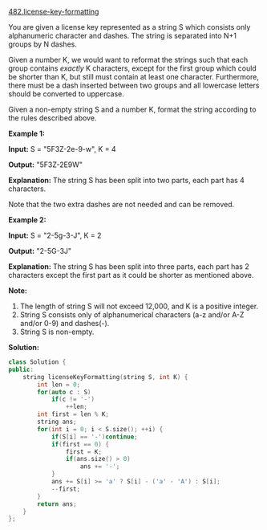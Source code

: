[482.license-key-formatting](https://leetcode.com/problems/license-key-formatting/)  

You are given a license key represented as a string S which consists only alphanumeric character and dashes. The string is separated into N+1 groups by N dashes.

Given a number K, we would want to reformat the strings such that each group contains _exactly_ K characters, except for the first group which could be shorter than K, but still must contain at least one character. Furthermore, there must be a dash inserted between two groups and all lowercase letters should be converted to uppercase.

Given a non-empty string S and a number K, format the string according to the rules described above.

**Example 1:**  

  
**Input:** S = "5F3Z-2e-9-w", K = 4
  

  
**Output:** "5F3Z-2E9W"
  

  
**Explanation:** The string S has been split into two parts, each part has 4 characters.
  
Note that the two extra dashes are not needed and can be removed.
  

**Example 2:**  

  
**Input:** S = "2-5g-3-J", K = 2
  

  
**Output:** "2-5G-3J"
  

  
**Explanation:** The string S has been split into three parts, each part has 2 characters except the first part as it could be shorter as mentioned above.
  

**Note:**  

1.  The length of string S will not exceed 12,000, and K is a positive integer.
2.  String S consists only of alphanumerical characters (a-z and/or A-Z and/or 0-9) and dashes(-).
3.  String S is non-empty.  



**Solution:**  

```cpp
class Solution {
public:
    string licenseKeyFormatting(string S, int K) {
        int len = 0;
        for(auto c : S)
            if(c != '-')
                ++len;
        int first = len % K;
        string ans;
        for(int i = 0; i < S.size(); ++i) {
            if(S[i] == '-')continue;
            if(first == 0) {
                first = K;
                if(ans.size() > 0)
                    ans += '-';
            }
            ans += S[i] >= 'a' ? S[i] - ('a' - 'A') : S[i];
            --first;
        }
        return ans;
    }
};
```
      